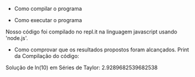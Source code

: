- Como compilar o programa 

- Como executar o programa 

Nosso código foi compilado no repl.it na linguagem javascript usando 'node.js'.

- Como comprovar que os resultados propostos foram alcançados.
Print da Compilação do código: 

Solução de ln(10) em Séries de Taylor:
2.9289682539682538
